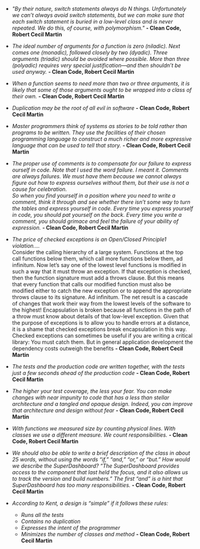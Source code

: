 - _"By their nature, switch statements always do N things. Unfortunately we can’t always avoid switch statements, but we can make sure that each switch
statement is buried in a low-level class and is never repeated. We do this, of course, with
polymorphism."_ **- Clean Code, Robert Cecil Martin**

- _The ideal number of arguments for a function is
zero (niladic). Next comes one (monadic), followed
closely by two (dyadic). Three arguments (triadic)
should be avoided where possible. More than three
(polyadic) requires very special justification—and
then shouldn’t be used anyway._ **- Clean Code, Robert Cecil Martin**

- _When a function seems to need more than two or three arguments, it is likely that some of
those arguments ought to be wrapped into a class of their own._ **- Clean Code, Robert Cecil Martin**

- _Duplication may be the root of all evil in software_ **- Clean Code, Robert Cecil Martin**
- _Master programmers think of systems as stories to be told rather than programs to
be written. They use the facilities of their chosen programming language to construct a
much richer and more expressive language that can be used to tell that story._ **- Clean Code, Robert Cecil Martin**

- _The proper use of comments is to compensate for our failure to express ourself in
code. Note that I used the word failure. I meant it. Comments are always failures. We must
have them because we cannot always figure out how to express ourselves without them,
but their use is not a cause for celebration. <br>
So when you find yourself in a position where you need to write a comment, think it
through and see whether there isn’t some way to turn the tables and express yourself in
code. Every time you express yourself in code, you should pat yourself on the back. Every
time you write a comment, you should grimace and feel the failure of your ability of
expression._ **- Clean Code, Robert Cecil Martin**

- _The price of checked exceptions is an Open/Closed Principle1 violation._... <br>Consider the calling hierarchy of a large system. Functions at the top call functions
below them, which call more functions below them, ad infinitum. Now let’s say one of the
lowest level functions is modified in such a way that it must throw an exception. If that
exception is checked, then the function signature must add a throws clause. But this
means that every function that calls our modified function must also be modified either to
catch the new exception or to append the appropriate throws clause to its signature. Ad
infinitum. The net result is a cascade of changes that work their way from the lowest levels
of the software to the highest! Encapsulation is broken because all functions in the path
of a throw must know about details of that low-level exception. Given that the purpose of
exceptions is to allow you to handle errors at a distance, it is a shame that checked exceptions break encapsulation in this way. 
<br>Checked exceptions can sometimes be useful if you are writing a critical library: You
must catch them. But in general application development the dependency costs outweigh
the benefits **- Clean Code, Robert Cecil Martin**
- _The tests
and the production code are written together, with the tests just a few seconds ahead of the
production code_ **- Clean Code, Robert Cecil Martin**

- _The higher your test coverage, the less
your fear. You can make changes with near impunity to code that has a less than stellar
architecture and a tangled and opaque design. Indeed, you can improve that architecture
and design without fear_ **- Clean Code, Robert Cecil Martin**

- _With functions we measured size by counting physical lines. With classes we use a
different measure. We count responsibilities._ **- Clean Code, Robert Cecil Martin**

- _We should also be able to write a brief description of the class in about 25 words,
without using the words “if,” “and,” “or,” or “but.” How would we describe the
SuperDashboard? “The SuperDashboard provides access to the component that last held the
focus, and it also allows us to track the version and build numbers.” The first “and” is a
hint that SuperDashboard has too many responsibilities._ **- Clean Code, Robert Cecil Martin**

- _According to Kent, a design is “simple” if it follows these rules:_
  - _Runs all the tests_
  - _Contains no duplication_
  - _Expresses the intent of the programmer_
  - _Minimizes the number of classes and method_ **- Clean Code, Robert Cecil Martin**
